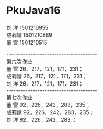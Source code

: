 # PkuJava16
 刘  洋 1501210955</br>
 成莉婧 1501210889</br>
 董  雪 1501210515</br>

   --------------------------------------</br>
    第六次作业</br>
   董  雪 26，217，121，171，231；</br>
   成莉婧 26，217，121，171，231；</br>
   刘  洋 26，217，121，171，231；</br>
   --------------------------------------</br>
    第七次作业</br>
   董  雪 92，226，242，283，235；</br>
   成莉婧 92，226，242，283，235； </br>
   刘  洋 92，226，242，283 ；</br>
 